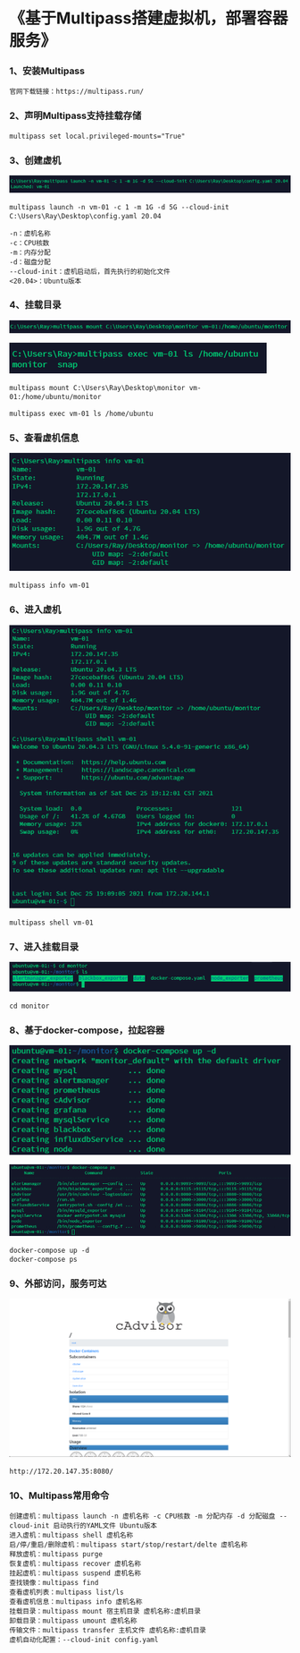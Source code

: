 # 《基于Multipass搭建虚拟机，部署容器服务》

### 1、安装Multipass

```
官网下载链接：https://multipass.run/
```

### 2、声明Multipass支持挂载存储

```
multipass set local.privileged-mounts="True"
```

### 3、创建虚机

![image-20211225190504059](./img/image-20211225190504059.png)

```
multipass launch -n vm-01 -c 1 -m 1G -d 5G --cloud-init C:\Users\Ray\Desktop\config.yaml 20.04
```

```
-n：虚机名称
-c：CPU核数
-m：内存分配
-d：磁盘分配
--cloud-init：虚机启动后，首先执行的初始化文件
<20.04>：Ubuntu版本
```

### 4、挂载目录

![image-20211225190802970](./img/image-20211225190802970.png)

![image-20211225190931325](./img/image-20211225190931325.png)

```
multipass mount C:\Users\Ray\Desktop\monitor vm-01:/home/ubuntu/monitor
```

```
multipass exec vm-01 ls /home/ubuntu
```

### 5、查看虚机信息

![image-20211225191124900](./img/image-20211225191124900.png)

```
multipass info vm-01
```

### 6、进入虚机

![image-20211225191239149](./img/image-20211225191239149.png)

```
multipass shell vm-01
```

### 7、进入挂载目录

![image-20211225191433846](./img/image-20211225191433846.png)

```
cd monitor
```

### 8、基于docker-compose，拉起容器

![image-20211225192306986](./img/image-20211225192306986.png)

![image-20211225192339268](./img/image-20211225192339268.png)

```
docker-compose up -d
docker-compose ps
```



### 9、外部访问，服务可达

![image-20211225192711647](./img/image-20211225192711647.png)

```
http://172.20.147.35:8080/
```

### 10、Multipass常用命令

```
创建虚机：multipass launch -n 虚机名称 -c CPU核数 -m 分配内存 -d 分配磁盘 --cloud-init 启动执行的YAML文件 Ubuntu版本
进入虚机：multipass shell 虚机名称
启/停/重启/删除虚机：multipass start/stop/restart/delte 虚机名称
释放虚机：multipass purge
恢复虚机：multipass recover 虚机名称
挂起虚机：multipass suspend 虚机名称
查找镜像：multipass find
查看虚机列表：multipass list/ls
查看虚机信息：multipass info 虚机名称
挂载目录：multipass mount 宿主机目录 虚机名称:虚机目录
卸载目录：multipass umount 虚机名称
传输文件：multipass transfer 主机文件 虚机名称:虚机目录
虚机自动化配置：--cloud-init config.yaml
```

